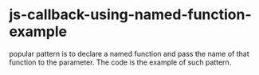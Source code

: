 # js-callback-using-named-function-example

popular pattern is to declare a named function and pass the name of that function to the parameter. The code is the example of such pattern. 
